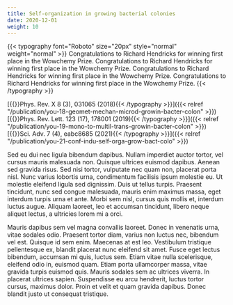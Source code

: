 ```yaml
---
title: Self-organization in growing bacterial colonies
date: 2020-12-01
weight: 10
---
```


{{< typography font="Roboto" size="20px" style="normal" weight="normal" >}}
Congratulations to Richard Hendricks for winning first place in the Wowchemy Prize.
Congratulations to Richard Hendricks for winning first place in the Wowchemy Prize.
Congratulations to Richard Hendricks for winning first place in the Wowchemy Prize.
Congratulations to Richard Hendricks for winning first place in the Wowchemy Prize.
{{< /typography >}}

[{{<typography font="Roboto" size="18px" style="normal" weight="normal" >}}Phys. Rev. X 8 (3), 031065 (2018){{< /typography >}}]({{< relref "/publication/you-18-geomet-mechan-microd-growin-bacter-colon" >}})
[{{<typography font="Roboto" size="18px" style="normal" weight="normal" >}}Phys. Rev. Lett. 123 (17), 178001 (2019){{< /typography >}}]({{< relref "/publication/you-19-mono-to-multil-trans-growin-bacter-colon" >}})
[{{<typography font="Roboto" size="18px" style="normal" weight="normal" >}}Sci. Adv. 7 (4), eabc8685 (2021){{< /typography >}}]({{< relref "/publication/you-21-conf-indu-self-orga-grow-bact-colo" >}})



<!--more-->


Sed eu dui nec ligula bibendum dapibus. Nullam imperdiet auctor tortor, vel cursus mauris malesuada non. Quisque ultrices euismod dapibus. Aenean sed gravida risus. Sed nisi tortor, vulputate nec quam non, placerat porta nisl. Nunc varius lobortis urna, condimentum facilisis ipsum molestie eu. Ut molestie eleifend ligula sed dignissim. Duis ut tellus turpis. Praesent tincidunt, nunc sed congue malesuada, mauris enim maximus massa, eget interdum turpis urna et ante. Morbi sem nisl, cursus quis mollis et, interdum luctus augue. Aliquam laoreet, leo et accumsan tincidunt, libero neque aliquet lectus, a ultricies lorem mi a orci.

Mauris dapibus sem vel magna convallis laoreet. Donec in venenatis urna, vitae sodales odio. Praesent tortor diam, varius non luctus nec, bibendum vel est. Quisque id sem enim. Maecenas at est leo. Vestibulum tristique pellentesque ex, blandit placerat nunc eleifend sit amet. Fusce eget lectus bibendum, accumsan mi quis, luctus sem. Etiam vitae nulla scelerisque, eleifend odio in, euismod quam. Etiam porta ullamcorper massa, vitae gravida turpis euismod quis. Mauris sodales sem ac ultrices viverra. In placerat ultrices sapien. Suspendisse eu arcu hendrerit, luctus tortor cursus, maximus dolor. Proin et velit et quam gravida dapibus. Donec blandit justo ut consequat tristique.
